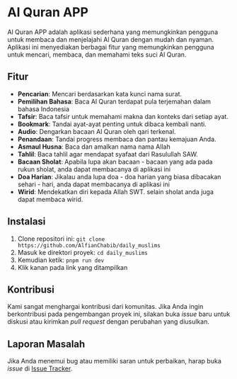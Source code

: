 # Al Quran APP

Al Quran APP adalah aplikasi sederhana yang memungkinkan pengguna untuk membaca dan menjelajahi Al Quran dengan mudah dan nyaman. Aplikasi ini menyediakan berbagai fitur yang memungkinkan pengguna untuk mencari, membaca, dan memahami teks suci Al Quran.

## Fitur

- **Pencarian**: Mencari berdasarkan kata kunci nama surat.
- **Pemilihan Bahasa**: Baca Al Quran terdapat pula terjemahan dalam bahasa Indonesia
- **Tafsir**: Baca tafsir untuk memahami makna dan konteks dari setiap ayat.
- **Bookmark**: Tandai ayat-ayat penting untuk dibaca kembali nanti.
- **Audio**: Dengarkan bacaan Al Quran oleh qari terkenal.
- **Penandaan**: Tandai progress membaca dan pantau kemajuan Anda.
- **Asmaul Husna**: Baca dan amalkan nama nama Allah
- **Tahlil**: Baca tahlil agar mendapat syafaat dari Rasulullah SAW.
- **Bacaan Sholat**: Apabila lupa akan bacaan - bacaan yang ada pada rukun sholat, anda dapat membacanya di aplikasi ini
- **Doa Harian**: Jikalau anda lupa doa - doa harian yang biasa dibacakan sehari - hari, anda dapat membacanya di aplikasi ini
- **Wirid**: Mendekatkan diri kepada Allah SWT. selain sholat anda juga dapat membaca wirid.

## Instalasi

1. Clone repositori ini: `git clone https://github.com/AlfianChabib/daily_muslims`
2. Masuk ke direktori proyek: `cd daily_muslims`
3. Kemudian ketik: `pnpm run dev`
4. Klik kanan pada link yang ditampilkan

## Kontribusi

Kami sangat menghargai kontribusi dari komunitas. Jika Anda ingin berkontribusi pada pengembangan proyek ini, silakan buka _issue_ baru untuk diskusi atau kirimkan _pull request_ dengan perubahan yang diusulkan.

## Laporan Masalah

Jika Anda menemui bug atau memiliki saran untuk perbaikan, harap buka _issue_ di [Issue Tracker](https://github.com/AlfianChabib/daily_muslims).